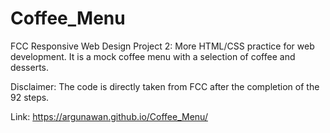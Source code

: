 # Coffee_Menu
FCC Responsive Web Design Project 2: More HTML/CSS practice for web development. It is a mock coffee menu with a selection of coffee and desserts.

Disclaimer: The code is directly taken from FCC after the completion of the 92 steps.

Link: https://argunawan.github.io/Coffee_Menu/
